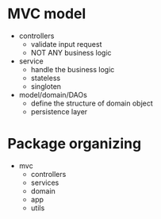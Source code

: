 # MVC model
- controllers
  - validate input request
  - NOT ANY business logic
- service
  - handle the business logic
  - stateless
  - singloten
- model/domain/DAOs
  - define the structure of domain object
  - persistence layer

# Package organizing
- mvc
  - controllers
  - services
  - domain
  - app
  - utils
